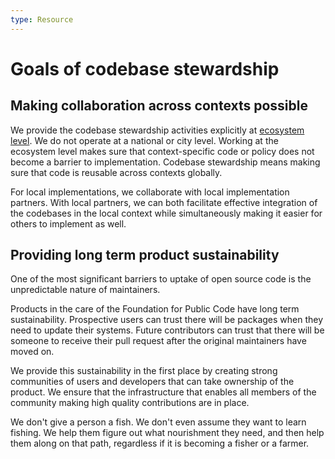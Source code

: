 ```yaml
---
type: Resource
---
```


# Goals of codebase stewardship

## Making collaboration across contexts possible

We provide the codebase stewardship activities explicitly at [ecosystem level](../../glossary/ecosystem-level-definition.md).
We do not operate at a national or city level.
Working at the ecosystem level makes sure that context-specific code or policy does not become a barrier to implementation.
Codebase stewardship means making sure that code is reusable across contexts globally.

For local implementations, we collaborate with local implementation partners.
With local partners, we can both facilitate effective integration of the codebases in the local context while simultaneously making it easier for others to implement as well.

## Providing long term product sustainability

One of the most significant barriers to uptake of open source code is the unpredictable nature of maintainers.

Products in the care of the Foundation for Public Code have long term sustainability.
Prospective users can trust there will be packages when they need to update their systems.
Future contributors can trust that there will be someone to receive their pull request after the original maintainers have moved on.

We provide this sustainability in the first place by creating strong communities of users and developers that can take ownership of the product.
We ensure that the infrastructure that enables all members of the community making high quality contributions are in place.

We don't give a person a fish. We don't even assume they want to learn fishing. We help them figure out what nourishment they need, and then help them along on that path, regardless if it is becoming a fisher or a farmer.

